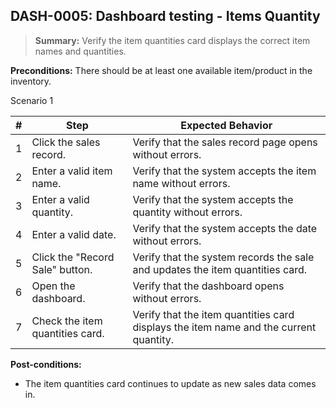 ## **DASH-0005:** Dashboard testing - Items Quantity

> **Summary:** Verify the item quantities card displays the correct item names and quantities.  <br>

**Preconditions:** There should be at least one available item/product in the inventory.

Scenario 1

 | \# | Step | Expected Behavior |
 |----|------|-------------------|
 |  1 | Click the sales record.     | Verify that the sales record page opens without errors.   |
 |  2 | Enter a valid item name.     | Verify that the system accepts the item name without errors.   |
 |  3 | Enter a valid quantity.     | Verify that the system accepts the quantity without errors.   |
 |  4 | Enter a valid date.     | Verify that the system accepts the date without errors.   |
 |  5 | Click the "Record Sale" button.     | Verify that the system records the sale and updates the item quantities card.   |
 |  6 | Open the dashboard.     | Verify that the dashboard opens without errors.   |
 |  7 | Check the item quantities card.     | Verify that the item quantities card displays the item name and the current quantity.   |

**Post-conditions:**

 - The item quantities card continues to update as new sales data comes in.

